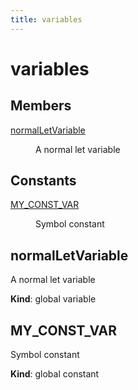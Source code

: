 ```yaml
---
title: variables
---
```


# variables

## Members

<dl>
<dt><a href="#normalLetVariable">normalLetVariable</a></dt>
<dd><p>A normal let variable</p>
</dd>
</dl>

## Constants

<dl>
<dt><a href="#MY_CONST_VAR">MY_CONST_VAR</a></dt>
<dd><p>Symbol constant</p>
</dd>
</dl>

<a name="normalLetVariable"></a>

## normalLetVariable
A normal let variable

**Kind**: global variable  
<a name="MY_CONST_VAR"></a>

## MY\_CONST\_VAR
Symbol constant

**Kind**: global constant  

